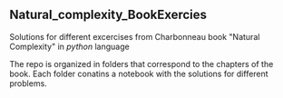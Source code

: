 ## Natural_complexity_BookExercies
Solutions for different excercises from Charbonneau book "Natural Complexity" in _python_ language

The repo is organized in folders that correspond to the chapters of the book. Each folder conatins a notebook with the solutions for different problems.
